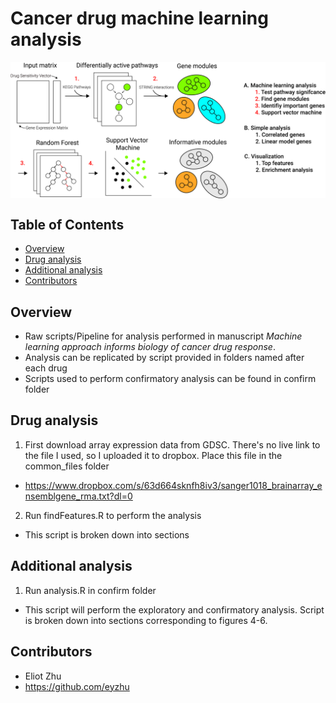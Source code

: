 # Cancer drug machine learning analysis 

<img align="center" src="images/ML_fig1.jpg">

## Table of Contents

* [Overview](#overview)
* [Drug analysis](#drug-analysis)
* [Additional analysis](#additional-analysis)
* [Contributors](#contributors)

## Overview
* Raw scripts/Pipeline for analysis performed in manuscript *Machine learning approach informs biology of cancer drug response*.
* Analysis can be replicated by script provided in folders named after each drug
* Scripts used to perform confirmatory analysis can be found in confirm folder

## Drug analysis
1. First download array expression data from GDSC. There's no live link to the file I used, so I uploaded it to dropbox. Place this file in the common_files folder
*  https://www.dropbox.com/s/63d664sknfh8iv3/sanger1018_brainarray_ensemblgene_rma.txt?dl=0
2. Run findFeatures.R to perform the analysis
* This script is broken down into sections 

## Additional analysis
1. Run analysis.R in confirm folder
* This script will perform the exploratory and confirmatory analysis. Script is broken down into sections corresponding to figures 4-6.

## Contributors 
* Eliot Zhu
* https://github.com/eyzhu
